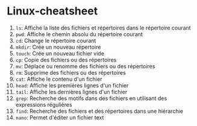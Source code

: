 # Linux-cheatsheet

1. `ls`: Affiche la liste des fichiers et répertoires dans le répertoire courant
2. `pwd`: Affiche le chemin absolu du répertoire courant
3. `cd`: Change le répertoire courant
4. `mkdir`: Crée un nouveau répertoire
5. `touch`: Crée un nouveau fichier vide
6. `cp`: Copie des fichiers ou des répertoires
7. `mv`: Déplace ou renomme des fichiers ou des répertoires
8. `rm`: Supprime des fichiers ou des répertoires
9. `cat`: Affiche le contenu d'un fichier
11. `head`: Affiche les premières lignes d'un fichier
12. `tail`: Affiche les dernières lignes d'un fichier
13. `grep`: Recherche des motifs dans des fichiers en utilisant des expressions régulières
14. `find`: Recherche des fichiers et des répertoires dans une hiérarchie
14. `nano`: Permet d'éditer un fichier text
